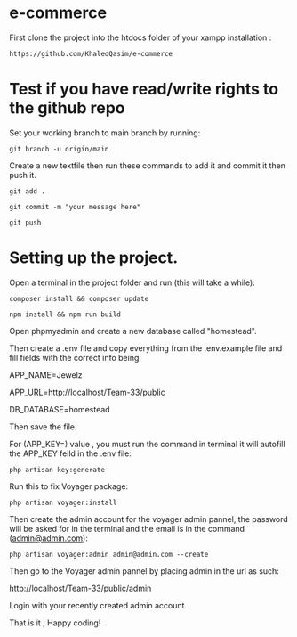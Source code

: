 # e-commerce
First clone the project into the htdocs folder of your xampp installation :
```
https://github.com/KhaledQasim/e-commerce
```
# Test if you have read/write rights to the github repo

Set your working branch to main branch by running:
```
git branch -u origin/main
```

Create a new textfile then run these commands to add it and commit it then push it.
```
git add .
```
```
git commit -m "your message here"
```
```
git push
```
# Setting up the project.

Open a terminal in the project folder and run (this will take a while):
```
composer install && composer update
```
```
npm install && npm run build
```
Open phpmyadmin and create a new database called "homestead".

Then create a .env file and copy everything from the .env.example file and fill fields with the correct info being:

APP_NAME=Jewelz

APP_URL=http://localhost/Team-33/public

DB_DATABASE=homestead

Then save the file.

For (APP_KEY=) value , you must run the command in terminal it will autofill the APP_KEY feild in the .env file:
```
php artisan key:generate
```

Run this to fix Voyager package:
```
php artisan voyager:install
```

Then create the admin account for the voyager admin pannel, the password will be asked for in the terminal and the email is in the command (admin@admin.com):
```
php artisan voyager:admin admin@admin.com --create
```

Then go to the Voyager admin pannel by placing admin in the url as such:

http://localhost/Team-33/public/admin

Login with your recently created admin account.

That is it , Happy coding!
